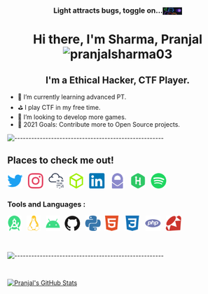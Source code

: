 <h3 align="center" style="vertical-align:middle">Light attracts bugs, toggle on...<a href="https://github.com/settings/appearance" title="Click to toggle dark mode on."><img height="17.5" width="43.75" style="vertical-align:middle" src="https://raw.githubusercontent.com/pranjalsharma03/pranjalsharma03/master/icons/github_dark_alien.png" alt="dark toggle"/></a></h3> 

<h1 align="center"> Hi there, I'm Sharma, Pranjal <img src="https://komarev.com/ghpvc/?username=pranjalsharma03&color=008080&style=flat&label=Views" alt="pranjalsharma03" /> </h1>



<h2 align="center"> I'm a Ethical Hacker, CTF Player. </h2>

- 🌱 I’m currently learning advanced PT.
- ⛳ I play CTF in my free time.
- 🎈 I’m looking to develop more games.
- 🥅 2021 Goals: Contribute more to Open Source projects.

![-----------------------------------------------------](https://raw.githubusercontent.com/andreasbm/readme/master/assets/lines/aqua.png)

## Places to check me out!

[<img height="35" width="35" src="https://raw.githubusercontent.com/pranjalsharma03/pranjalsharma03/master/icons/twitter.svg" alt="Twitter" />][twitter] &nbsp;
[<img height="35" width="35" src="https://raw.githubusercontent.com/pranjalsharma03/pranjalsharma03/main/icons/instagram.svg" alt="Instagram" />][instagram] &nbsp;
[<img height="35" width="35" src="https://raw.githubusercontent.com/pranjalsharma03/pranjalsharma03/main/icons/tryhackme.svg" alt="TryHackMe" />][tryhackme] &nbsp;
[<img height="35" width="35" src="https://raw.githubusercontent.com/pranjalsharma03/pranjalsharma03/main/icons/hackthebox.svg" alt="HackTheBox" />][hackthebox] &nbsp;
[<img height="35" width="35" src="https://raw.githubusercontent.com/pranjalsharma03/pranjalsharma03/master/icons/linkedin.svg" alt="LinkedIn" />][linkedin] &nbsp;
[<img height="35" width="35" src="https://raw.githubusercontent.com/pranjalsharma03/pranjalsharma03/master/icons/protonmail.svg" alt="Protonmail" />][protonmail] &nbsp;
[<img height="35" width="35" src="https://raw.githubusercontent.com/pranjalsharma03/pranjalsharma03/master/icons/hackerrank.svg" alt="HackerRank" />][hackerrank] &nbsp;
[<img height="35" width="35" src="https://raw.githubusercontent.com/pranjalsharma03/pranjalsharma03/master/icons/spotify.svg" alt="Spotify" />][spotify] &nbsp;


### Tools and Languages :


[<img height="35" width="32" src="https://raw.githubusercontent.com/pranjalsharma03/pranjalsharma03/master/icons/androidstudio.svg" alt="Android Studio" />](# "Android Studio") &nbsp;
[<img height="35" width="32" src="https://raw.githubusercontent.com/pranjalsharma03/pranjalsharma03/master/icons/linux.svg" alt="Linux" />](# "Kali Linux") &nbsp;
[<img height="35" width="32" src="https://raw.githubusercontent.com/pranjalsharma03/pranjalsharma03/master/icons/android.svg" alt="Android" />](# "Android OS") &nbsp;
[<img height="35" width="35" src="https://raw.githubusercontent.com/pranjalsharma03/pranjalsharma03/master/icons/github.svg" alt="GitHub" />](# "GitHub") &nbsp;
[<img height="35" width="35" src="https://raw.githubusercontent.com/pranjalsharma03/pranjalsharma03/master/icons/python.svg" alt="Python" />](# "Python")&nbsp;
[<img height="35" width="35" src="https://raw.githubusercontent.com/pranjalsharma03/pranjalsharma03/master/icons/html5.svg" alt="HTML5" />](# "HTML5") &nbsp;
[<img height="35" width="35" src="https://raw.githubusercontent.com/pranjalsharma03/pranjalsharma03/master/icons/css3.svg" alt="CSS 3" />](# "CSS3") &nbsp;
[<img height="35" width="35" src="https://raw.githubusercontent.com/pranjalsharma03/pranjalsharma03/master/icons/php.svg" alt="PHP" />](# "PHP") &nbsp;
[<img height="35" width="35" src="https://raw.githubusercontent.com/pranjalsharma03/pranjalsharma03/master/icons/ruby.svg" alt="Ruby" />](# "Ruby") &nbsp;


<br />

![-----------------------------------------------------](https://raw.githubusercontent.com/andreasbm/readme/master/assets/lines/aqua.png)

<br />

[<img align="" alt="Pranjal's GitHub Stats" src="https://github-readme-stats.codestackr.vercel.app/api?username=pranjalsharma03&show_icons=true&hide_border=false&count_private=true&title_color=2aa889&icon_color=599cab&text_color=99d1ce&bg_color=0c1016" />](# "Some of my stats.")


[twitter]: https://twitter.com/pranjal_y2j
[linkedin]: https://www.linkedin.com/in/pranjal-sharma-79aa4019b/
[protonmail]: mailto:pjy2j@protonmail.com?subject=From%20GitHub 
[hackerrank]: https://www.hackerrank.com/sharma_pranjal71 
[spotify]: https://open.spotify.com/user/31plhhhdxai5fn2vxuv3pi55uqr4
[instagram]: https://www.instagram.com/pranjal_y2j_/
[tryhackme]: https://tryhackme.com/p/pranjal
[hackthebox]: https://www.hackthebox.eu/home/users/profile/323576
